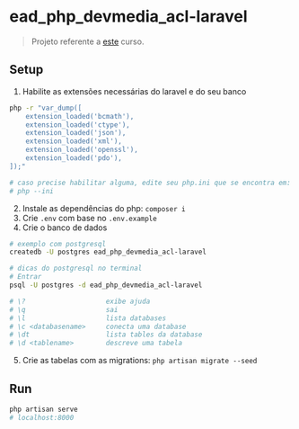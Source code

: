 # ead_php_devmedia_acl-laravel

> Projeto referente a [este](https://www.devmedia.com.br/curso/controle-de-acesso-no-laravel-com-acl/2179) curso.

## Setup

1. Habilite as extensões necessárias do laravel e do seu banco
```sh
php -r "var_dump([
    extension_loaded('bcmath'),
    extension_loaded('ctype'),
    extension_loaded('json'),
    extension_loaded('xml'),
    extension_loaded('openssl'),
    extension_loaded('pdo'),
]);"

# caso precise habilitar alguma, edite seu php.ini que se encontra em:
# php --ini
```
2. Instale as dependências do php: ``composer i``
3. Crie `.env` com base no `.env.example`
4. Crie o banco de dados
```sh
# exemplo com postgresql
createdb -U postgres ead_php_devmedia_acl-laravel

# dicas do postgresql no terminal
# Entrar
psql -U postgres -d ead_php_devmedia_acl-laravel

# \?                    exibe ajuda
# \q                    sai
# \l                    lista databases
# \c <databasename>     conecta uma database
# \dt                   lista tables da database
# \d <tablename>        descreve uma tabela
```
5. Crie as tabelas com as migrations: ``php artisan migrate --seed``

## Run

```sh
php artisan serve
# localhost:8000
```
